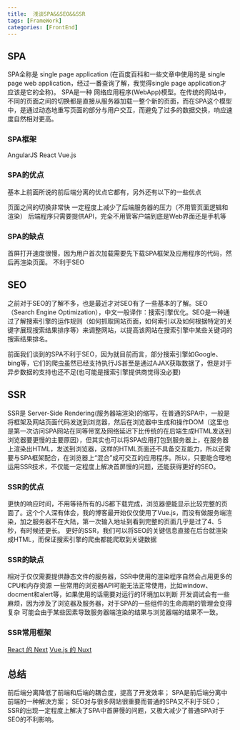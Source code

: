 ```yaml
---
title:  浅谈SPA&&SEO&&SSR
tags: [FrameWork]
categories: [FrontEnd]
---
```



## SPA

SPA全称是 single page application (在百度百科和一些文章中使用的是 single page web application，经过一番查询了解，我觉得single page application才应该是它的全称)。
SPA是一种 网络应用程序(WebApp)模型。在传统的网站中，不同的页面之间的切换都是直接从服务器加载一整个新的页面，而在SPA这个模型中，是通过动态地重写页面的部分与用户交互，而避免了过多的数据交换，响应速度自然相对更高。

### SPA框架
AngularJS
React
Vue.js

### SPA的优点
基本上前面所说的前后端分离的优点它都有，另外还有以下的一些优点

页面之间的切换非常快
一定程度上减少了后端服务器的压力（不用管页面逻辑和渲染）
后端程序只需要提供API，完全不用管客户端到底是Web界面还是手机等

### SPA的缺点
首屏打开速度很慢，因为用户首次加载需要先下载SPA框架及应用程序的代码，然后再渲染页面。
不利于SEO

## SEO
之前对于SEO的了解不多，也是最近才对SEO有了一些基本的了解。SEO（Search Engine Optimization），中文一般译作：搜索引擎优化。SEO是一种通过了解搜索引擎的运作规则（如何抓取网站页面，如何索引以及如何根据特定的关键字展现搜索结果排序等）来调整网站，以提高该网站在搜索引擎中某些关键词的搜索结果排名。

前面我们谈到的SPA不利于SEO，因为就目前而言，部分搜索引擎如Google、bing等，它们的爬虫虽然已经支持执行JS甚至是通过AJAX获取数据了，但是对于异步数据的支持也还不足(也可能是搜索引擎提供商觉得没必要)


## SSR
SSR是 Server-Side Rendering(服务器端渲染)的缩写，在普通的SPA中，一般是将框架及网站页面代码发送到浏览器，然后在浏览器中生成和操作DOM（这里也是第一次访问SPA网站在同等带宽及网络延迟下比传统的在后端生成HTML发送到浏览器要更慢的主要原因），但其实也可以将SPA应用打包到服务器上，在服务器上渲染出HTML，发送到浏览器，这样的HTML页面还不具备交互能力，所以还需要与SPA框架配合，在浏览器上“混合”成可交互的应用程序。所以，只要能合理地运用SSR技术，不仅能一定程度上解决首屏慢的问题，还能获得更好的SEO。

### SSR的优点
更快的响应时间，不用等待所有的JS都下载完成，浏览器便能显示比较完整的页面了。这个个人深有体会，我的博客最开始仅仅使用了Vue.js，而没有做服务端渲染，加之服务器不在大陆，第一次输入地址到看到完整的页面几乎是过了4、5秒，有时候还更长。
更好的SSR，我们可以将SEO的关键信息直接在后台就渲染成HTML，而保证搜索引擎的爬虫都能爬取到关键数据


### SSR的缺点

相对于仅仅需要提供静态文件的服务器，SSR中使用的渲染程序自然会占用更多的CPU和内存资源
一些常用的浏览器API可能无法正常使用，比如window、docment和alert等，如果使用的话需要对运行的环境加以判断
开发调试会有一些麻烦，因为涉及了浏览器及服务器，对于SPA的一些组件的生命周期的管理会变得复杂
可能会由于某些因素导致服务器端渲染的结果与浏览器端的结果不一致。

### SSR常用框架
[React 的 Next](https://nextjs.org/)
[Vue.js 的 Nuxt](https://nuxtjs.org/)

## 总结
前后端分离降低了前端和后端的耦合度，提高了开发效率；
SPA是前后端分离中前端的一种解决方案；
SEO对与很多网站很重要而普通的SPA又不利于SEO；
SSR的出现一定程度上解决了SPA中首屏慢的问题，又极大减少了普通SPA对于SEO的不利影响。
